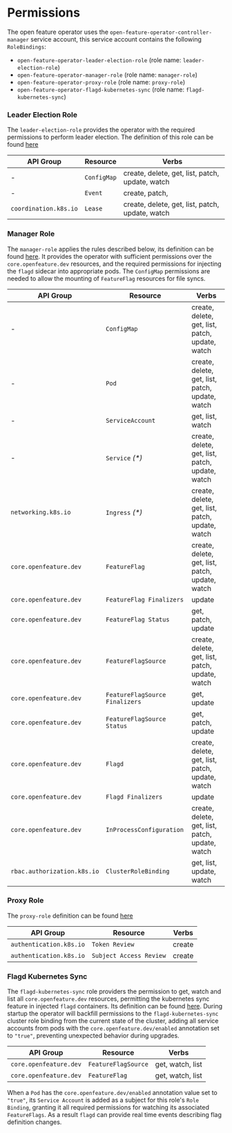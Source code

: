 # Permissions 

The open feature operator uses the `open-feature-operator-controller-manager` service account, this service account contains the following `RoleBindings`:
- `open-feature-operator-leader-election-role` (role name: `leader-election-role`)
- `open-feature-operator-manager-role` (role name: `manager-role`)
- `open-feature-operator-proxy-role` (role name: `proxy-role`)
- `open-feature-operator-flagd-kubernetes-sync` (role name: `flagd-kubernetes-sync`)

### Leader Election Role

The `leader-election-role` provides the operator with the required permissions to perform leader election.
The definition of this role can be found [here](../config/rbac//leader_election_role.yaml)

| API Group             | Resource    | Verbs                                           |
|-----------------------|-------------|-------------------------------------------------|
| -                     | `ConfigMap` | create, delete, get, list, patch, update, watch |
| -                     | `Event`     | create, patch,                                  |
| `coordination.k8s.io` | `Lease`     | create, delete, get, list, patch, update, watch |

### Manager Role

The `manager-role` applies the rules described below, its definition can be found [here](../config/rbac/role.yaml).
It provides the operator with sufficient permissions over the `core.openfeature.dev` resources, and the required permissions for injecting the `flagd` sidecar into appropriate pods. 
The `ConfigMap` permissions are needed to allow the mounting of `FeatureFlag` resources for file syncs.

| API Group                   | Resource                        | Verbs                                           |
|-----------------------------|---------------------------------|-------------------------------------------------|
| -                           | `ConfigMap`                     | create, delete, get, list, patch, update, watch |
| -                           | `Pod`                           | create, delete, get, list, patch, update, watch |
| -                           | `ServiceAccount`                | get, list, watch                                |
| -                           | `Service` *(\*)*                | create, delete, get, list, patch, update, watch |
| `networking.k8s.io`         | `Ingress` *(\*)*                | create, delete, get, list, patch, update, watch |
| `core.openfeature.dev`      | `FeatureFlag`                   | create, delete, get, list, patch, update, watch |
| `core.openfeature.dev`      | `FeatureFlag Finalizers`        | update                                          |
| `core.openfeature.dev`      | `FeatureFlag Status`            | get, patch, update                              |
| `core.openfeature.dev`      | `FeatureFlagSource`             | create, delete, get, list, patch, update, watch |
| `core.openfeature.dev`      | `FeatureFlagSource Finalizers`  | get, update                                     |
| `core.openfeature.dev`      | `FeatureFlagSource Status`      | get, patch, update                              |
| `core.openfeature.dev`      | `Flagd`                         | create, delete, get, list, patch, update, watch |
| `core.openfeature.dev`      | `Flagd Finalizers`              | update                                          |
| `core.openfeature.dev`      | `InProcessConfiguration`        | create, delete, get, list, patch, update, watch |
| `rbac.authorization.k8s.io` | `ClusterRoleBinding`            | get, list, update, watch                        |

### Proxy Role

The `proxy-role` definition can be found [here](../config/rbac/auth_proxy_role.yaml)

| API Group               | Resource                | Verbs  |
|-------------------------|-------------------------|--------|
| `authentication.k8s.io` | `Token Review`          | create |
| `authentication.k8s.io` | `Subject Access Review` | create |

### Flagd Kubernetes Sync

The `flagd-kubernetes-sync` role providers the permission to get, watch and list all `core.openfeature.dev` resources, permitting the kubernetes sync feature in injected `flagd` containers.
Its definition can be found [here](../config/rbac/flagd_kubernetes_sync_clusterrole.yaml). 
During startup the operator will backfill permissions to the `flagd-kubernetes-sync` cluster role binding from the current state of the cluster, adding all service accounts from pods with the `core.openfeature.dev/enabled` annotation set to `"true"`, preventing unexpected behavior during upgrades.

| API Group              | Resource                   | Verbs            |
|------------------------|----------------------------|------------------|
| `core.openfeature.dev` | `FeatureFlagSource`        | get, watch, list |
| `core.openfeature.dev` | `FeatureFlag`              | get, watch, list |

When a `Pod` has the `core.openfeature.dev/enabled` annotation value set to `"true"`, its `Service Account` is added as a subject for this role's `Role Binding`, granting it all required permissions for watching its associated `FeatureFlags`. As a result `flagd` can provide real time events describing flag definition changes.

